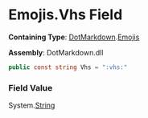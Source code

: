 # Emojis\.Vhs Field

**Containing Type**: [DotMarkdown](../../README.md)\.[Emojis](../README.md)

**Assembly**: DotMarkdown\.dll

```csharp
public const string Vhs = ":vhs:"
```

### Field Value

System\.[String](https://docs.microsoft.com/en-us/dotnet/api/system.string)